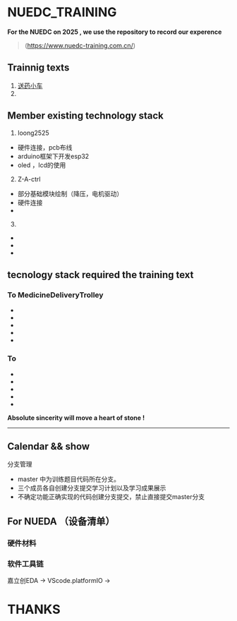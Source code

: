 # NUEDC_TRAINING
**For the NUEDC on 2025 , we use the repository to record our experence**

> (https://www.nuedc-training.com.cn/)


## Trainnig texts
1.  [送药小车](https://www.nuedc-training.com.cn/index/news/details/new_id/259)
2.  

## Member existing technology stack
1.  loong2525
*  硬件连接，pcb布线
*  arduino框架下开发esp32
*  oled ，lcd的使用

2.  Z-A-ctrl
*  部分基础模块绘制（降压，电机驱动）
*  硬件连接
* 

3.  
*  
* 
*  

## tecnology stack required the training text

### To MedicineDeliveryTrolley
*  
*  
*  
* 
* 
### To 
*  
*  
*  
*  
*  

**Absolute sincerity will move a heart of stone !**

****************************************************************************************

## Calendar && show

分支管理
* master 中为训练题目代码所在分支。
* 三个成员各自创建分支提交学习计划以及学习成果展示
* 不确定功能正确实现的代码创建分支提交，禁止直接提交master分支

## For NUEDA （设备清单）

### 硬件材料

### 软件工具链
嘉立创EDA -> VScode.platformIO ->  







# THANKS
